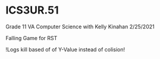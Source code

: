 # ICS3UR.51
Grade 11 VA Computer Science with Kelly Kinahan 2/25/2021

Falling Game for RST

!Logs kill based of of Y-Value instead of colision! 
